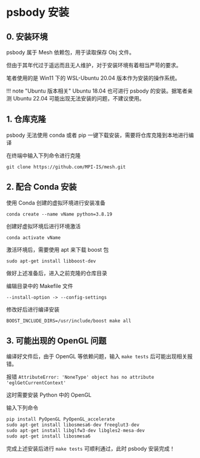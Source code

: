 # psbody 安装

## 0. 安装环境

psbody 属于 Mesh 依赖包，用于读取保存 Obj 文件。

但由于其年代过于遥远而且无人维护，对于安装环境有着相当严苛的要求。

笔者使用的是 Win11 下的 WSL-Ubuntu 20.04 版本作为安装的操作系统。

!!! note "Ubuntu 版本相关"
    Ubuntu 18.04 也可进行 psbody 的安装。据笔者亲测 Ubuntu 22.04 可能出现无法安装的问题，不建议使用。

## 1. 仓库克隆

psbody 无法使用 conda 或者 pip 一键下载安装，需要将仓库克隆到本地进行编译

在终端中输入下列命令进行克隆

`git clone https://github.com/MPI-IS/mesh.git`

## 2. 配合 Conda 安装

使用 Conda 创建的虚拟环境进行安装准备

`conda create --name vName python=3.8.19`

创建好虚拟环境后进行环境激活

`conda activate vName`

激活环境后，需要使用 apt 来下载 boost 包

`sudo apt-get install libboost-dev`

做好上述准备后，进入之前克隆的仓库目录

编辑目录中的 Makefile 文件

`--install-option -> --config-settings`

修改好后进行编译安装

`BOOST_INCLUDE_DIRS=/usr/include/boost make all`

## 3. 可能出现的 OpenGL 问题

编译好文件后，由于 OpenGL 等依赖问题，输入 `make tests` 后可能出现相关报错。

报错 `AttributeError: 'NoneType' object has no attribute 'eglGetCurrentContext'`

这时需要安装 Python 中的 OpenGL

输入下列命令

```python
pip install PyOpenGL PyOpenGL_accelerate
sudo apt-get install libosmesa6-dev freeglut3-dev
sudo apt-get install libglfw3-dev libgles2-mesa-dev
sudo apt-get install libosmesa6
```

完成上述安装后进行 `make tests` 可顺利通过，此时 psbody 安装完成！
